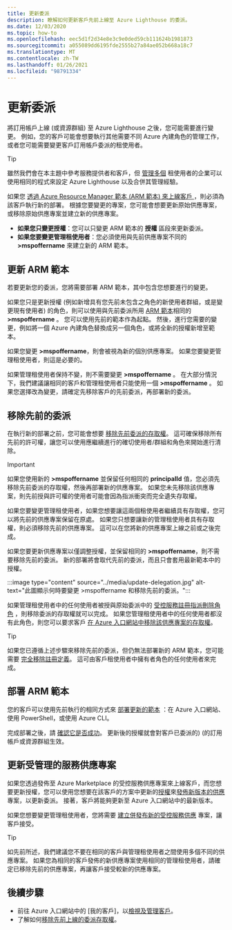 ```yaml
---
title: 更新委派
description: 瞭解如何更新客戶先前上線至 Azure Lighthouse 的委派。
ms.date: 12/03/2020
ms.topic: how-to
ms.openlocfilehash: eec5d1f2d34e8e3c9e0ded59cb111624b1981873
ms.sourcegitcommit: a055089dd6195fde2555b27a84ae052b668a18c7
ms.translationtype: MT
ms.contentlocale: zh-TW
ms.lasthandoff: 01/26/2021
ms.locfileid: "98791334"
---
```

# <a name="update-a-delegation"></a>更新委派

將訂用帳戶上線 (或資源群組) 至 Azure Lighthouse 之後，您可能需要進行變更。 例如，您的客戶可能會想要執行其他需要不同 Azure 內建角色的管理工作，或者您可能需要變更客戶訂用帳戶委派的租使用者。

> [!TIP]
> 雖然我們會在本主題中參考服務提供者和客戶，但 [管理多個](../concepts/enterprise.md) 租使用者的企業可以使用相同的程式來設定 Azure Lighthouse 以及合併其管理經驗。

如果您 [透過 Azure Resource Manager 範本 (ARM 範本) 來上線客戶 ](onboard-customer.md)，則必須為該客戶執行新的部署。 根據您要變更的專案，您可能會想要更新原始供應專案，或移除原始供應專案並建立新的供應專案。

- **如果您只變更授權**：您可以只變更 ARM 範本的 **授權** 區段來更新委派。
- **如果您要變更管理租使用者**：您必須使用與先前供應專案不同的 **>mspoffername** 來建立新的 ARM 範本。

## <a name="update-your-arm-template"></a>更新 ARM 範本

若要更新您的委派，您將需要部署 ARM 範本，其中包含您想要進行的變更。

如果您只是更新授權 (例如新增具有您先前未包含之角色的新使用者群組，或是變更現有使用者) 的角色，則可以使用與先前委派所用 [ARM 範本](onboard-customer.md#create-an-azure-resource-manager-template)相同的 **>mspoffername** 。 您可以使用先前的範本作為起點。 然後，進行您需要的變更，例如將一個 Azure 內建角色替換成另一個角色，或將全新的授權新增至範本。

如果您變更 **>mspoffername**，則會被視為新的個別供應專案。 如果您要變更管理租使用者，則這是必要的。

如果管理租使用者保持不變，則不需要變更 **>mspoffername** 。 在大部分情況下，我們建議讓相同的客戶和管理租使用者只能使用一個 **>mspoffername** 。 如果您選擇改為變更，請確定先移除客戶的先前委派，再部署新的委派。

## <a name="remove-the-previous-delegation"></a>移除先前的委派

在執行新的部署之前，您可能會想要 [移除先前委派的存取權](remove-delegation.md)。 這可確保移除所有先前的許可權，讓您可以使用應繼續進行的確切使用者/群組和角色來開始進行清除。

> [!IMPORTANT]
> 如果您使用新的 **>mspoffername** 並保留任何相同的 **principalId** 值，您必須先移除先前委派的存取權，然後再部署新的供應專案。 如果您未先移除該供應專案，則先前授與許可權的使用者可能會因為指派衝突而完全遺失存取權。

如果您要變更管理租使用者，如果您想要讓這兩個租使用者繼續具有存取權，您可以將先前的供應專案保留在原處。 如果您只想要讓新的管理租使用者具有存取權，則必須移除先前的供應專案。 這可以在您將新的供應專案上線之前或之後完成。

如果您要更新供應專案以僅調整授權，並保留相同的 **>mspoffername**，則不需要移除先前的委派。 新的部署將會取代先前的委派，而且只會套用最新範本中的授權。

:::image type="content" source="../media/update-delegation.jpg" alt-text="此圖顯示何時要變更 >mspoffername 和移除先前的委派。":::

如果管理租使用者中的任何使用者被授與原始委派中的 [受控服務註冊指派刪除角色](../../role-based-access-control/built-in-roles.md#managed-services-registration-assignment-delete-role) ，則移除委派的存取權就可以完成。 如果您管理租使用者中的任何使用者都沒有此角色，則您可以要求客戶 [在 Azure 入口網站中移除該供應專案的存取權](view-manage-service-providers.md#add-or-remove-service-provider-offers)。

> [!TIP]
> 如果您已遵循上述步驟來移除先前的委派，但仍無法部署新的 ARM 範本，您可能需要 [完全移除註冊定義](/powershell/module/az.managedservices/remove-azmanagedservicesdefinition)。 這可由客戶租使用者中擁有者角色的任何使用者來完成。  

## <a name="deploy-the-arm-template"></a>部署 ARM 範本

您的客戶可以使用先前執行的相同方式來 [部署更新的範本](onboard-customer.md#deploy-the-azure-resource-manager-templates) ：在 Azure 入口網站、使用 PowerShell，或使用 Azure CLI。

完成部署之後，請 [確認它是否成功](onboard-customer.md#confirm-successful-onboarding)。 更新後的授權就會對客戶已委派的)  (的訂用帳戶或資源群組生效。

## <a name="updating-managed-service-offers"></a>更新受管理的服務供應專案

如果您透過發佈至 Azure Marketplace 的受控服務供應專案來上線客戶，而您想要更新授權，您可以使用您想要在該客戶的方案中更新的[授權](../../marketplace/plan-managed-service-offer.md)來[發佈新版本的供應](../../marketplace/partner-center-portal/update-existing-offer.md)專案，以更新委派。 接著，客戶將能夠更新至 Azure 入口網站中的最新版本。

如果您想要變更管理租使用者，您將需要 [建立併發布新的受控服務供應](../../marketplace/plan-managed-service-offer.md) 專案，讓客戶接受。

> [!TIP]
> 如先前所述，我們建議您不要在相同的客戶與管理租使用者之間使用多個不同的供應專案。 如果您為相同的客戶發佈的新供應專案使用相同的管理租使用者，請確定已移除先前的供應專案，再讓客戶接受較新的供應專案。

## <a name="next-steps"></a>後續步驟

- 前往 Azure 入口網站中的 [我的客戶]，以[檢視及管理客戶](view-manage-customers.md)。
- 了解如何[移除先前上線的委派存取權](remove-delegation.md)。
